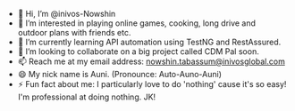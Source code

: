 - 👋 Hi, I’m @inivos-Nowshin
- 👀 I’m interested in playing online games, cooking, long drive and outdoor plans with friends etc.
- 🌱 I’m currently learning API automation using TestNG and RestAssured.
- 💞️ I’m looking to collaborate on a big project called CDM Pal soon.
- 📫 Reach me at my email address: nowshin.tabassum@inivosglobal.com
- 😄 My nick name is Auni. (Pronounce: Auto-Auno-Auni)
- ⚡ Fun fact about me: I particularly love to do 'nothing' cause it's so easy! I'm professional at doing nothing. JK!

<!---
inivos-Nowshin/inivos-Nowshin is a ✨ special ✨ repository because its `README.md` (this file) appears on your GitHub profile.
You can click the Preview link to take a look at your changes.
--->

